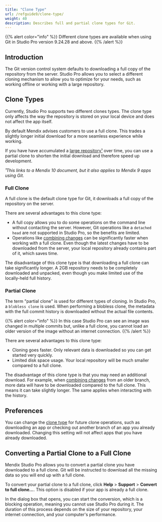 ```yaml
---
title: "Clone Type"
url: /refguide9/clone-type/
weight: 40
description: Describes full and partial clone types for Git. 
---
```


{{% alert color="info" %}}
Different clone types are available when using Git in Studio Pro version 9.24.28 and above.
{{% /alert %}}

## Introduction

The Git version control system defaults to downloading a full copy of the repository from the server. Studio Pro allows you to select a different cloning mechanism to allow you to optimize for your needs, such as working offline or working with a large repository.

## Clone Types

Currently, Studio Pro supports two different clones types. The clone type only affects the way the repository is stored on your local device and does not affect the app itself.

By default Mendix advises customers to use a full clone. This trades a slightly longer initial download for a more seamless experience while working.

If you have have accumulated a [large repository¹](/refguide/troubleshoot-repository-size/) over time, you can use a partial clone to shorten the initial download and therefore speed up development.

*¹This links to a Mendix 10 document, but it also applies to Mendix 9 apps using Git.*

### Full Clone

A full clone is the default clone type for Git, it downloads a full copy of the repository on the server. 

There are several advantages to this clone type:

* A full copy allows you to do some operations on the command line without contacting the server. However, Git operations like a `detached head` are not supported in Studio Pro, so the benefits are limited. 
* Operations like [combining changes](/refguide9/new-merge-algorithm/) can be significantly faster when working with a full clone. Even though the latest changes have to be downloaded from the server, your local repository already contains part of it, which saves time.

The disadvantage of this clone type is that downloading a full clone can take significantly longer. A 2GB repository needs to be completely downloaded and unpacked, even though you make limited use of the locally-held full history.

### Partial Clone

The term "partial clone" is used for different types of cloning. In Studio Pro, a `blobless clone` is used. When performing a blobless clone, the metadata with the full commit history is downloaded without the actual file contents.

{{% alert color="info" %}}
In this case Studio Pro can see an image was changed in multiple commits but, unlike a full clone, you cannot load an older version of the image without an internet connection.
{{% /alert %}}

There are several advantages to this clone type:

* Cloning goes faster. Only relevant data is downloaded so you can get started very quickly.
* Limited disk space usage. Your local repository will be much smaller compared to a full clone.

The disadvantage of this clone type is that you may need an additional download. For example, when [combining changes](/refguide9/new-merge-algorithm/) from an older branch, more data will have to be downloaded compared to the full clone. This means it can take slightly longer. The same applies when interacting with the history.

## Preferences

You can change the [clone type](/refguide9/preferences-dialog/#clone) for future clone operations, such as downloading an app or checking out another branch of an app you already downloaded. Changing this setting will not affect apps that you have already downloaded.

## Converting a Partial Clone to a Full Clone

Mendix Studio Pro allows you to convert a partial clone you have downloaded to a full clone. Git will be instructed to download all the missing data so you will end up with a full clone.

To convert your partial clone to a full clone, click **Help** > **Support** > **Convert to full clone...**. This option is disabled if your app is already a full clone. 

In the dialog box that opens, you can start the conversion, which is a blocking operation, meaning you cannot use Studio Pro during it. The duration of this process depends on the size of your repository, your internet connection, and your computer's performance.
